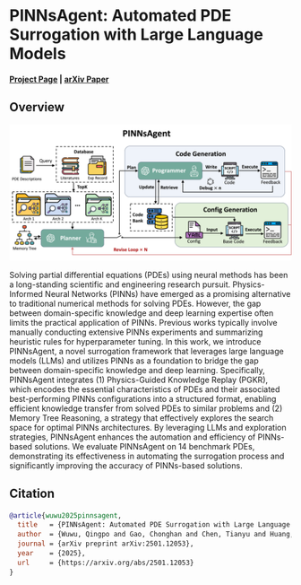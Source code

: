 # PINNsAgent: Automated PDE Surrogation with Large Language Models

#### [Project Page](https://qingpowuwu.github.io/PINNsAgent/) | [**arXiv Paper**](https://arxiv.org/abs/2501.12053)

## Overview

![PINNsAgent Pipeline](./static/images/2_PINNsAgent.png)

Solving partial differential equations (PDEs) using neural methods has been a long-standing scientific and engineering research pursuit. Physics-Informed Neural Networks (PINNs) have emerged as a promising alternative to traditional numerical methods for solving PDEs. However, the gap between domain-specific knowledge and deep learning expertise often limits the practical application of PINNs. Previous works typically involve manually conducting extensive PINNs experiments and summarizing heuristic rules for hyperparameter tuning. In this work, we introduce PINNsAgent, a novel surrogation framework that leverages large language models (LLMs) and utilizes PINNs as a foundation to bridge the gap between domain-specific knowledge and deep learning. Specifically, PINNsAgent integrates (1) Physics-Guided Knowledge Replay (PGKR), which encodes the essential characteristics of PDEs and their associated best-performing PINNs configurations into a structured format, enabling efficient knowledge transfer from solved PDEs to similar problems and (2) Memory Tree Reasoning, a strategy that effectively explores the search space for optimal PINNs architectures. By leveraging LLMs and exploration strategies, PINNsAgent enhances the automation and efficiency of PINNs-based solutions. We evaluate PINNsAgent on 14 benchmark PDEs, demonstrating its effectiveness in automating the surrogation process and significantly improving the accuracy of PINNs-based solutions.

## Citation

```bibtex
@article{wuwu2025pinnsagent,
  title   = {PINNsAgent: Automated PDE Surrogation with Large Language Models},
  author  = {Wuwu, Qingpo and Gao, Chonghan and Chen, Tianyu and Huang, Yihang and Zhang, Yuekai and Wang, Jianing and Li, Jianxin and Zhou, Haoyi and Zhang, Shanghang},
  journal = {arXiv preprint arXiv:2501.12053},
  year    = {2025},
  url     = {https://arxiv.org/abs/2501.12053}
}